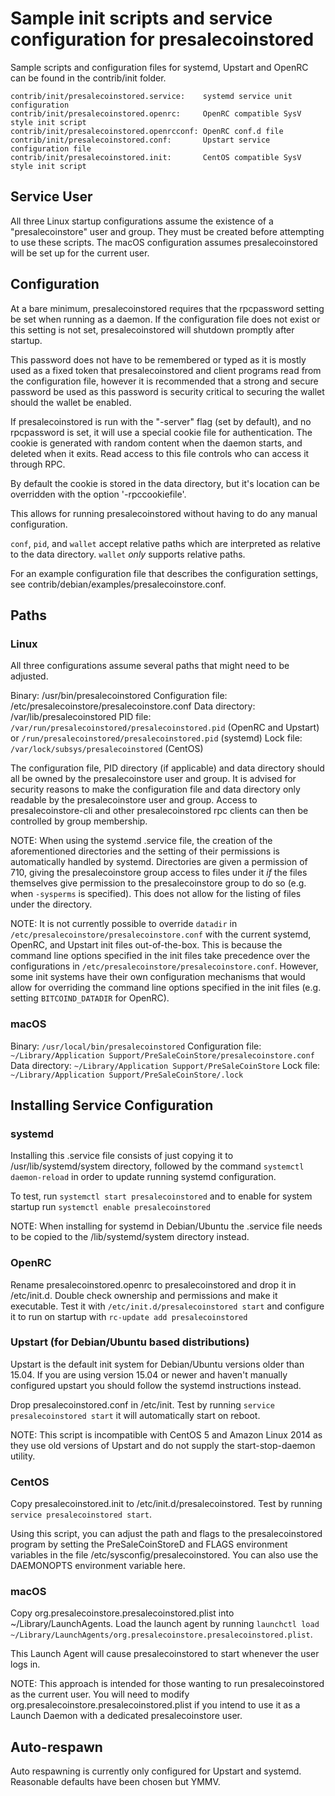 Sample init scripts and service configuration for presalecoinstored
==========================================================

Sample scripts and configuration files for systemd, Upstart and OpenRC
can be found in the contrib/init folder.

    contrib/init/presalecoinstored.service:    systemd service unit configuration
    contrib/init/presalecoinstored.openrc:     OpenRC compatible SysV style init script
    contrib/init/presalecoinstored.openrcconf: OpenRC conf.d file
    contrib/init/presalecoinstored.conf:       Upstart service configuration file
    contrib/init/presalecoinstored.init:       CentOS compatible SysV style init script

Service User
---------------------------------

All three Linux startup configurations assume the existence of a "presalecoinstore" user
and group.  They must be created before attempting to use these scripts.
The macOS configuration assumes presalecoinstored will be set up for the current user.

Configuration
---------------------------------

At a bare minimum, presalecoinstored requires that the rpcpassword setting be set
when running as a daemon.  If the configuration file does not exist or this
setting is not set, presalecoinstored will shutdown promptly after startup.

This password does not have to be remembered or typed as it is mostly used
as a fixed token that presalecoinstored and client programs read from the configuration
file, however it is recommended that a strong and secure password be used
as this password is security critical to securing the wallet should the
wallet be enabled.

If presalecoinstored is run with the "-server" flag (set by default), and no rpcpassword is set,
it will use a special cookie file for authentication. The cookie is generated with random
content when the daemon starts, and deleted when it exits. Read access to this file
controls who can access it through RPC.

By default the cookie is stored in the data directory, but it's location can be overridden
with the option '-rpccookiefile'.

This allows for running presalecoinstored without having to do any manual configuration.

`conf`, `pid`, and `wallet` accept relative paths which are interpreted as
relative to the data directory. `wallet` *only* supports relative paths.

For an example configuration file that describes the configuration settings,
see contrib/debian/examples/presalecoinstore.conf.

Paths
---------------------------------

### Linux

All three configurations assume several paths that might need to be adjusted.

Binary:              /usr/bin/presalecoinstored
Configuration file:  /etc/presalecoinstore/presalecoinstore.conf
Data directory:      /var/lib/presalecoinstored
PID file:            `/var/run/presalecoinstored/presalecoinstored.pid` (OpenRC and Upstart) or `/run/presalecoinstored/presalecoinstored.pid` (systemd)
Lock file:           `/var/lock/subsys/presalecoinstored` (CentOS)

The configuration file, PID directory (if applicable) and data directory
should all be owned by the presalecoinstore user and group.  It is advised for security
reasons to make the configuration file and data directory only readable by the
presalecoinstore user and group.  Access to presalecoinstore-cli and other presalecoinstored rpc clients
can then be controlled by group membership.

NOTE: When using the systemd .service file, the creation of the aforementioned
directories and the setting of their permissions is automatically handled by
systemd. Directories are given a permission of 710, giving the presalecoinstore group
access to files under it _if_ the files themselves give permission to the
presalecoinstore group to do so (e.g. when `-sysperms` is specified). This does not allow
for the listing of files under the directory.

NOTE: It is not currently possible to override `datadir` in
`/etc/presalecoinstore/presalecoinstore.conf` with the current systemd, OpenRC, and Upstart init
files out-of-the-box. This is because the command line options specified in the
init files take precedence over the configurations in
`/etc/presalecoinstore/presalecoinstore.conf`. However, some init systems have their own
configuration mechanisms that would allow for overriding the command line
options specified in the init files (e.g. setting `BITCOIND_DATADIR` for
OpenRC).

### macOS

Binary:              `/usr/local/bin/presalecoinstored`
Configuration file:  `~/Library/Application Support/PreSaleCoinStore/presalecoinstore.conf`
Data directory:      `~/Library/Application Support/PreSaleCoinStore`
Lock file:           `~/Library/Application Support/PreSaleCoinStore/.lock`

Installing Service Configuration
-----------------------------------

### systemd

Installing this .service file consists of just copying it to
/usr/lib/systemd/system directory, followed by the command
`systemctl daemon-reload` in order to update running systemd configuration.

To test, run `systemctl start presalecoinstored` and to enable for system startup run
`systemctl enable presalecoinstored`

NOTE: When installing for systemd in Debian/Ubuntu the .service file needs to be copied to the /lib/systemd/system directory instead.

### OpenRC

Rename presalecoinstored.openrc to presalecoinstored and drop it in /etc/init.d.  Double
check ownership and permissions and make it executable.  Test it with
`/etc/init.d/presalecoinstored start` and configure it to run on startup with
`rc-update add presalecoinstored`

### Upstart (for Debian/Ubuntu based distributions)

Upstart is the default init system for Debian/Ubuntu versions older than 15.04. If you are using version 15.04 or newer and haven't manually configured upstart you should follow the systemd instructions instead.

Drop presalecoinstored.conf in /etc/init.  Test by running `service presalecoinstored start`
it will automatically start on reboot.

NOTE: This script is incompatible with CentOS 5 and Amazon Linux 2014 as they
use old versions of Upstart and do not supply the start-stop-daemon utility.

### CentOS

Copy presalecoinstored.init to /etc/init.d/presalecoinstored. Test by running `service presalecoinstored start`.

Using this script, you can adjust the path and flags to the presalecoinstored program by
setting the PreSaleCoinStoreD and FLAGS environment variables in the file
/etc/sysconfig/presalecoinstored. You can also use the DAEMONOPTS environment variable here.

### macOS

Copy org.presalecoinstore.presalecoinstored.plist into ~/Library/LaunchAgents. Load the launch agent by
running `launchctl load ~/Library/LaunchAgents/org.presalecoinstore.presalecoinstored.plist`.

This Launch Agent will cause presalecoinstored to start whenever the user logs in.

NOTE: This approach is intended for those wanting to run presalecoinstored as the current user.
You will need to modify org.presalecoinstore.presalecoinstored.plist if you intend to use it as a
Launch Daemon with a dedicated presalecoinstore user.

Auto-respawn
-----------------------------------

Auto respawning is currently only configured for Upstart and systemd.
Reasonable defaults have been chosen but YMMV.
